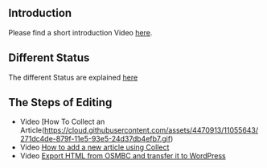 ## Introduction

Please find a short introduction Video [here](https://cloud.githubusercontent.com/assets/4470913/11055606/d58fba3c-879e-11e5-8625-386b8d89df77.gif).

## Different Status

The different Status are explained [here](https://wiki.openstreetmap.org/w/images/3/33/Blogstatus.pdf)

## The Steps of Editing

* Video [How To Collect an Article(https://cloud.githubusercontent.com/assets/4470913/11055643/271dc4de-879f-11e5-93e5-24d37db4efb7.gif)
* Video [How to add a new article using Collect](https://cloud.githubusercontent.com/assets/4470913/11055643/271dc4de-879f-11e5-93e5-24d37db4efb7.gif)
* Video [Export HTML from OSMBC and transfer it to WordPress](https://cloud.githubusercontent.com/assets/4470913/11125789/cbb107f6-8991-11e5-93e6-e8a03d8fa8ab.gif)


